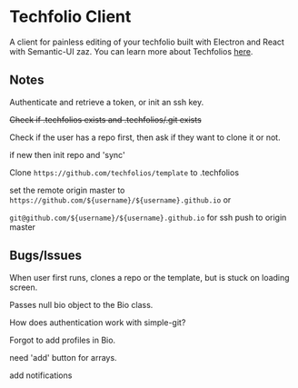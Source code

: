 # Techfolio Client

A client for painless editing of your techfolio built with Electron and React with Semantic-UI zaz.
You can learn more about Techfolios [here](https://techfolios.github.io).

## Notes

Authenticate and retrieve a token, or init an ssh key.

~~Check if .techfolios exists and .techfolios/.git exists~~

Check if the user has a repo first, then ask if they want to clone it or not.

if new then init repo and 'sync'

Clone `https://github.com/techfolios/template` to .techfolios

set the remote origin master to `https://github.com/${username}/${username}.github.io` or

`git@github.com/${username}/${username}.github.io` for ssh push to origin master

## Bugs/Issues

When user first runs, clones a repo or the template, but is stuck on loading screen. 

Passes null bio object to the Bio class.

How does authentication work with simple-git?

Forgot to add profiles in Bio.

need 'add' button for arrays.

add notifications 

